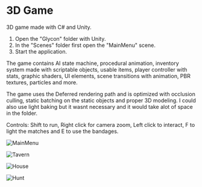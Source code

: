 # 3D Game
3D game made with C# and Unity.

1. Open the "Glycon" folder with Unity.
2. In the "Scenes" folder first open the "MainMenu" scene.
3. Start the application.

The game contains AI state machine, procedural animation, inventory system made with scriptable objects, usable items, player controller with stats, graphic shaders, UI elements, scene transitions with animation, PBR textures, particles and more.

The game uses the Deferred rendering path and is optimized with occlusion culling, static batching on the static objects and proper 3D modeling. I could also use light baking but it wasnt necessary and it would take alot of space in the folder.

Controls: Shift to run, Right click for camera zoom, Left click to interact, F to light the matches and E to use the bandages.

![MainMenu](https://user-images.githubusercontent.com/129271569/229375131-fdd3d88c-0913-4dca-98d2-2e31a50702cf.png)

![Tavern](https://user-images.githubusercontent.com/129271569/229375992-bab3a7a2-87bb-4692-906b-ad1892736350.png)

![House](https://user-images.githubusercontent.com/129271569/229375471-3ee77333-cdcb-41ed-bab2-f73f444dd84c.png)

![Hunt](https://user-images.githubusercontent.com/129271569/229376034-d801c2fa-675e-4725-868f-60efd23c21bc.png)


